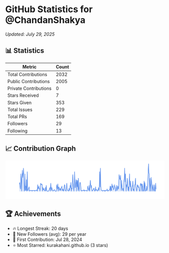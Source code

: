 # GitHub Statistics for @ChandanShakya
*Updated: July 29, 2025*

## 📊 Statistics
| Metric | Count |
|--------|--------|
| Total Contributions | 2032 |
| Public Contributions | 2005 |
| Private Contributions | 0 |
| Stars Received | 7 |
| Stars Given | 353 |
| Total Issues | 229 |
| Total PRs | 169 |
| Followers | 29 |
| Following | 13 |

## 📈 Contribution Graph

![Contribution Graph](./contribution_graph.png)

## 🏆 Achievements

- 🔥 Longest Streak: 20 days
- 👥 New Followers (avg): 29 per year
- 📅 First Contribution: Jul 28, 2024
- ⭐ Most Starred: kurakahani.github.io (3 stars)

